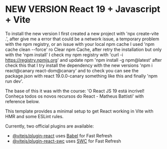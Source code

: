 # NEW VERSION React 19 + Javascript + Vite

To install the new version I first created a new project with 'npx create-vite .', after give me a error that could be a network issue, a temporary problem with the npm registry, or an issue with your local npm cache I used 'npm cache clean --force' ro Clear npm Cache, after retry the installation but only with the 'npm install' I check my npm registry with 'curl -i https://registry.npmjs.org' and update npm 'npm install -g npm@latest' after check this that I try install the dependency with the new versions 'npm i react@canary react-dom@canary' and to check you can see the package.json with react 19.0.0-canary something like this and finally 'npm run dev'.

The base of this it was with the course: 'O React JS 19 está incrível! Conheça todos os novos recursos do React - Matheus Battisti' with reference below.


This template provides a minimal setup to get React working in Vite with HMR and some ESLint rules.

Currently, two official plugins are available:

- [@vitejs/plugin-react](https://github.com/vitejs/vite-plugin-react/blob/main/packages/plugin-react/README.md) uses [Babel](https://babeljs.io/) for Fast Refresh
- [@vitejs/plugin-react-swc](https://github.com/vitejs/vite-plugin-react-swc) uses [SWC](https://swc.rs/) for Fast Refresh
